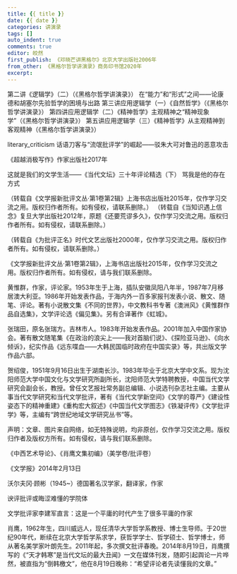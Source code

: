 ```yaml
---
title: {{ title }}
date: {{ date }}
categories: 讲演录
tags: []
auto_indent: true
comments: true
editor: 皎然
first_publish: 《邓晓芒讲黑格尔》北京大学出版社2006年
from_other: 《黑格尔哲学讲演录》商务印书馆2020年
excerpt:
---
```


第二讲《逻辑学》（二）（《黑格尔哲学讲演录》）
在“能力”和“形式”之间——论康德和胡塞尔先验哲学的困境与出路
第三讲应用逻辑学（一）《自然哲学》（《黑格尔哲学讲演录》）
第四讲应用逻辑学（二）《精神哲学》主观精神之“精神现象学”（《黑格尔哲学讲演录》）
第五讲应用逻辑学（三）《精神哲学》从主观精神到客观精神（《黑格尔哲学讲演录》）

literary_criticism
话语刀客与“流氓批评学”的崛起——驳朱大可对鲁迅的恶意攻击

《超越消极写作》作家出版社2017年

这就是我们的文学生活——《当代文坛》三十年评论精选（下）
骂我是他的存在方式

（转载自《文学报新批评文丛·第1卷第2辑》上海书店出版社2015年，仅作学习交流之用。版权归作者所有。如有侵权，请联系删除。）
（转载自《当知识遇上信念》复旦大学出版社2012年，原题《还要荒谬多久》，仅作学习交流之用。版权归作者所有。如有侵权，请联系删除。）

（转载自《为批评正名》时代文艺出版社2000年，仅作学习交流之用。版权归作者所有。如有侵权，请联系删除。）

《文学报新批评文丛·第1卷第2辑》，上海书店出版社2015年，仅作学习交流之用。版权归作者所有。如有侵权，请与我们联系删除。

黄惟群，作家，评论家。1953年生于上海，插队安徽凤阳八年半，1987年7月移居澳大利亚。1986年开始发表作品，于海内外一百多家报刊发表小说、散文、随笔、评论。著有小说散文集《不同的世界》，中文教科书专著《澳洲风》《黄惟群作品自选集》，文学评论选《偏见集》。另有合译著作《虹城》。

张瑞田，原名张瑞方。吉林市人。1983年开始发表作品。2001年加入中国作家协会。著有散文随笔集《在政治的浪尖上——我对首脑们说》、《探险亚马逊》、《向水倾诉》，纪实作品《远东喋血——大韩民国临时政府在中国实录》等，共出版文学作品六部。

贺绍俊，1951年9月16日出生于湖南长沙。1983年毕业于北京大学中文系。现为沈阳师范大学中国文化与文学研究所副所长，沈阳师范大学特聘教授，中国当代文学研究会副会长，教授。曾任文艺报社常务副总编辑、小说选刊杂志社主编。主要从事当代文学研究和当代文学批评，著有《当代文学新空间》《文学的尊严》《建设性姿态下的精神重建》《重构宏大叙述》《中国当代文学图志》《铁凝评传》《文学批评学》等，主编有“跨世纪地域文学研究丛书”等。

声明：文章、图片来自网络，如无特殊说明，均非原创，仅作学习交流之用。版权归作者及版权方所有。如有侵权，请与我们联系删除。

《中西艺术导论》、《肖鹰文集初编》（美学卷/批评卷）

《文学报》2014年2月13日

沃尔夫冈·顾彬（1945~）德国著名汉学家，翻译家，作家

谀评批评或晦涩难懂的学院体

文学批评家李建军直言：这是一个平庸的时代产生了很多平庸的作家

肖鹰，1962年生，四川威远人，现任清华大学哲学系教授、博士生导师。于20世纪90年代，断续在北京大学哲学系求学，获哲学学士、哲学硕士、哲学博士，师从著名美学家叶朗先生。2011年起，多次撰文批评春晚。2014年8月19日，肖鹰撰写的《“天才韩寒”是当代文坛的最大丑闻》一文在媒体刊发，随即引起舆论一片哗然，被直指为“倒韩檄文”，他在8月19日晚称：“希望评论者先读懂我的文章。”
